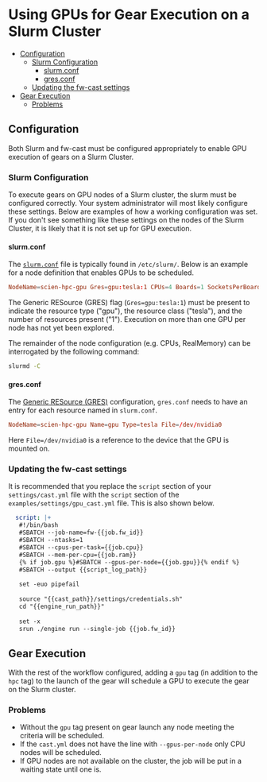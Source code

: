 # Using GPUs for Gear Execution on a Slurm Cluster <!-- omit from toc -->

- [Configuration](#configuration)
  - [Slurm Configuration](#slurm-configuration)
    - [slurm.conf](#slurmconf)
    - [gres.conf](#gresconf)
  - [Updating the fw-cast settings](#updating-the-fw-cast-settings)
- [Gear Execution](#gear-execution)
  - [Problems](#problems)

## Configuration

Both Slurm and fw-cast must be configured appropriately to enable GPU execution of gears
on a Slurm Cluster.

### Slurm Configuration

To execute gears on GPU nodes of a Slurm cluster, the slurm must be configured
correctly. Your system administrator will most likely configure these settings. Below
are examples of how a working configuration was set. If you don't see something like
these settings on the nodes of the Slurm Cluster, it is likely that it is not set up
for GPU execution.

#### slurm.conf

The [`slurm.conf`](https://slurm.schedmd.com/slurm.conf.html) file is typically found in
`/etc/slurm/`. Below is an example for a node definition that enables GPUs to be
scheduled.

```conf
NodeName=scien-hpc-gpu Gres=gpu:tesla:1 CPUs=4 Boards=1 SocketsPerBoard=1 CoresPerSocket=2 ThreadsPerCore=2 RealMemory=14978
```

The Generic RESource (GRES) flag (`Gres=gpu:tesla:1`) must be present to indicate the
resource type ("gpu"), the resource class ("tesla"), and the number of resources present
("1"). Execution on more than one GPU per node has not yet been explored.

The remainder of the node configuration (e.g. CPUs, RealMemory) can be interrogated by
the following command:

```bash
slurmd -C
```

#### gres.conf

The [Generic RESource (GRES)](https://slurm.schedmd.com/gres.conf.html) configuration,
`gres.conf` needs to have an entry for each resource named in `slurm.conf`.

```conf
NodeName=scien-hpc-gpu Name=gpu Type=tesla File=/dev/nvidia0
```

Here `File=/dev/nvidia0` is a reference to the device that the GPU is mounted on.

### Updating the fw-cast settings

It is recommended that you replace the `script` section of your `settings/cast.yml` file
with the `script` section of the `examples/settings/gpu_cast.yml` file. This is also
shown below.

```yaml
  script: |+
   #!/bin/bash
   #SBATCH --job-name=fw-{{job.fw_id}}
   #SBATCH --ntasks=1
   #SBATCH --cpus-per-task={{job.cpu}}
   #SBATCH --mem-per-cpu={{job.ram}}
   {% if job.gpu %}#SBATCH --gpus-per-node={{job.gpu}}{% endif %}
   #SBATCH --output {{script_log_path}}
  
   set -euo pipefail
  
   source "{{cast_path}}/settings/credentials.sh"
   cd "{{engine_run_path}}"
  
   set -x
   srun ./engine run --single-job {{job.fw_id}}
```

## Gear Execution

With the rest of the workflow configured, adding a `gpu` tag (in addition to the
`hpc` tag) to the launch of the gear will schedule a GPU to execute the gear on the
Slurm cluster.

### Problems

- Without the `gpu` tag present on gear launch any node meeting the criteria will be
  scheduled.
- If the `cast.yml` does not have the line with `--gpus-per-node` only CPU nodes will
  be scheduled.
- If GPU nodes are not available on the cluster, the job will be put in a waiting state
  until one is.
